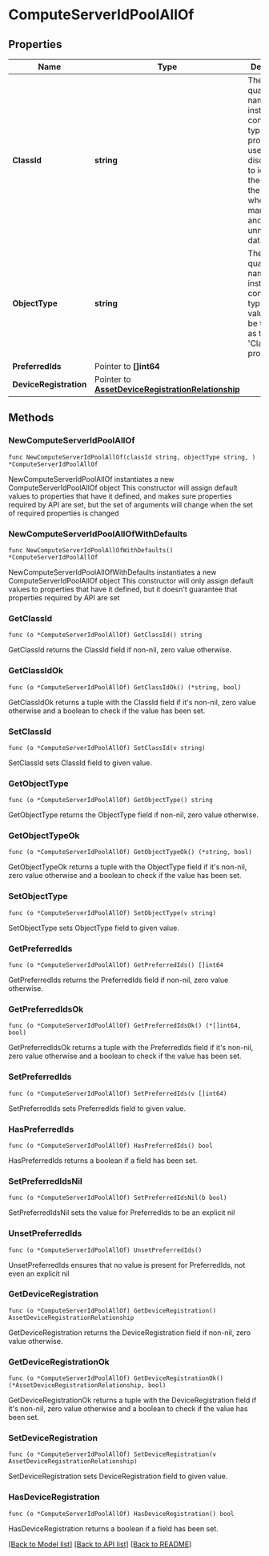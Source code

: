 # ComputeServerIdPoolAllOf

## Properties

Name | Type | Description | Notes
------------ | ------------- | ------------- | -------------
**ClassId** | **string** | The fully-qualified name of the instantiated, concrete type. This property is used as a discriminator to identify the type of the payload when marshaling and unmarshaling data. | [default to "compute.ServerIdPool"]
**ObjectType** | **string** | The fully-qualified name of the instantiated, concrete type. The value should be the same as the &#39;ClassId&#39; property. | [default to "compute.ServerIdPool"]
**PreferredIds** | Pointer to **[]int64** |  | [optional] 
**DeviceRegistration** | Pointer to [**AssetDeviceRegistrationRelationship**](AssetDeviceRegistrationRelationship.md) |  | [optional] 

## Methods

### NewComputeServerIdPoolAllOf

`func NewComputeServerIdPoolAllOf(classId string, objectType string, ) *ComputeServerIdPoolAllOf`

NewComputeServerIdPoolAllOf instantiates a new ComputeServerIdPoolAllOf object
This constructor will assign default values to properties that have it defined,
and makes sure properties required by API are set, but the set of arguments
will change when the set of required properties is changed

### NewComputeServerIdPoolAllOfWithDefaults

`func NewComputeServerIdPoolAllOfWithDefaults() *ComputeServerIdPoolAllOf`

NewComputeServerIdPoolAllOfWithDefaults instantiates a new ComputeServerIdPoolAllOf object
This constructor will only assign default values to properties that have it defined,
but it doesn't guarantee that properties required by API are set

### GetClassId

`func (o *ComputeServerIdPoolAllOf) GetClassId() string`

GetClassId returns the ClassId field if non-nil, zero value otherwise.

### GetClassIdOk

`func (o *ComputeServerIdPoolAllOf) GetClassIdOk() (*string, bool)`

GetClassIdOk returns a tuple with the ClassId field if it's non-nil, zero value otherwise
and a boolean to check if the value has been set.

### SetClassId

`func (o *ComputeServerIdPoolAllOf) SetClassId(v string)`

SetClassId sets ClassId field to given value.


### GetObjectType

`func (o *ComputeServerIdPoolAllOf) GetObjectType() string`

GetObjectType returns the ObjectType field if non-nil, zero value otherwise.

### GetObjectTypeOk

`func (o *ComputeServerIdPoolAllOf) GetObjectTypeOk() (*string, bool)`

GetObjectTypeOk returns a tuple with the ObjectType field if it's non-nil, zero value otherwise
and a boolean to check if the value has been set.

### SetObjectType

`func (o *ComputeServerIdPoolAllOf) SetObjectType(v string)`

SetObjectType sets ObjectType field to given value.


### GetPreferredIds

`func (o *ComputeServerIdPoolAllOf) GetPreferredIds() []int64`

GetPreferredIds returns the PreferredIds field if non-nil, zero value otherwise.

### GetPreferredIdsOk

`func (o *ComputeServerIdPoolAllOf) GetPreferredIdsOk() (*[]int64, bool)`

GetPreferredIdsOk returns a tuple with the PreferredIds field if it's non-nil, zero value otherwise
and a boolean to check if the value has been set.

### SetPreferredIds

`func (o *ComputeServerIdPoolAllOf) SetPreferredIds(v []int64)`

SetPreferredIds sets PreferredIds field to given value.

### HasPreferredIds

`func (o *ComputeServerIdPoolAllOf) HasPreferredIds() bool`

HasPreferredIds returns a boolean if a field has been set.

### SetPreferredIdsNil

`func (o *ComputeServerIdPoolAllOf) SetPreferredIdsNil(b bool)`

 SetPreferredIdsNil sets the value for PreferredIds to be an explicit nil

### UnsetPreferredIds
`func (o *ComputeServerIdPoolAllOf) UnsetPreferredIds()`

UnsetPreferredIds ensures that no value is present for PreferredIds, not even an explicit nil
### GetDeviceRegistration

`func (o *ComputeServerIdPoolAllOf) GetDeviceRegistration() AssetDeviceRegistrationRelationship`

GetDeviceRegistration returns the DeviceRegistration field if non-nil, zero value otherwise.

### GetDeviceRegistrationOk

`func (o *ComputeServerIdPoolAllOf) GetDeviceRegistrationOk() (*AssetDeviceRegistrationRelationship, bool)`

GetDeviceRegistrationOk returns a tuple with the DeviceRegistration field if it's non-nil, zero value otherwise
and a boolean to check if the value has been set.

### SetDeviceRegistration

`func (o *ComputeServerIdPoolAllOf) SetDeviceRegistration(v AssetDeviceRegistrationRelationship)`

SetDeviceRegistration sets DeviceRegistration field to given value.

### HasDeviceRegistration

`func (o *ComputeServerIdPoolAllOf) HasDeviceRegistration() bool`

HasDeviceRegistration returns a boolean if a field has been set.


[[Back to Model list]](../README.md#documentation-for-models) [[Back to API list]](../README.md#documentation-for-api-endpoints) [[Back to README]](../README.md)


